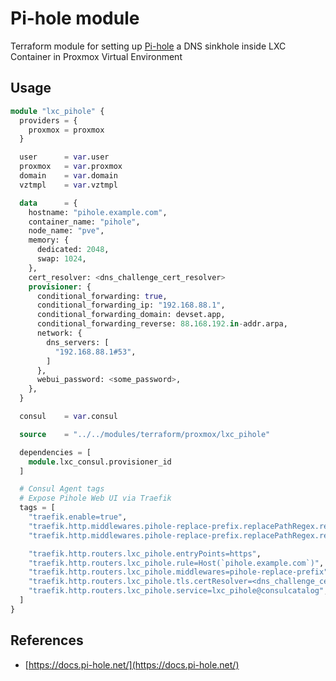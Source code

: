 # Pi-hole module #

Terraform module for setting up [Pi-hole](https://github.com/pi-hole/pi-hole/) a DNS sinkhole inside LXC Container in Proxmox Virtual Environment

## Usage ##

```terraform
module "lxc_pihole" {
  providers = {
    proxmox = proxmox
  }

  user      = var.user
  proxmox   = var.proxmox
  domain    = var.domain
  vztmpl    = var.vztmpl

  data      = {
    hostname: "pihole.example.com",
    container_name: "pihole",
    node_name: "pve",
    memory: {
      dedicated: 2048,
      swap: 1024,
    },
    cert_resolver: <dns_challenge_cert_resolver>
    provisioner: {
      conditional_forwarding: true,
      conditional_forwarding_ip: "192.168.88.1",
      conditional_forwarding_domain: devset.app,
      conditional_forwarding_reverse: 88.168.192.in-addr.arpa,
      network: {
        dns_servers: [
          "192.168.88.1#53",
        ]
      },
      webui_password: <some_password>,
    },
  }

  consul    = var.consul

  source    = "../../modules/terraform/proxmox/lxc_pihole"

  dependencies = [
    module.lxc_consul.provisioner_id
  ]

  # Consul Agent tags
  # Expose Pihole Web UI via Traefik
  tags = [
    "traefik.enable=true",
    "traefik.http.middlewares.pihole-replace-prefix.replacePathRegex.regex=^/(.*)",
    "traefik.http.middlewares.pihole-replace-prefix.replacePathRegex.replacement=/admin/$1",

    "traefik.http.routers.lxc_pihole.entryPoints=https",
    "traefik.http.routers.lxc_pihole.rule=Host(`pihole.example.com`)",
    "traefik.http.routers.lxc_pihole.middlewares=pihole-replace-prefix",
    "traefik.http.routers.lxc_pihole.tls.certResolver=<dns_challenge_cert_resolver>",
    "traefik.http.routers.lxc_pihole.service=lxc_pihole@consulcatalog",
  ]
}
```

## References ##

- [https://docs.pi-hole.net/](https://docs.pi-hole.net/)
